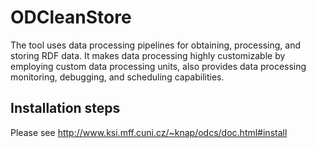 ODCleanStore
============

The tool uses data processing pipelines for obtaining, processing, and storing
RDF data. It makes data processing highly customizable by employing custom data
processing units, also provides data processing monitoring, debugging, and
scheduling capabilities.

Installation steps
------------------

Please see http://www.ksi.mff.cuni.cz/~knap/odcs/doc.html#install
 
